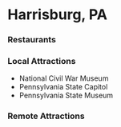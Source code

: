 # Harrisburg, PA

### Restaurants

### Local Attractions

- National Civil War Museum
- Pennsylvania State Capitol
- Pennsylvania State Museum

### Remote Attractions
